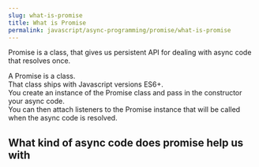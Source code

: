 ```yaml
---
slug: what-is-promise
title: What is Promise
permalink: javascript/async-programming/promise/what-is-promise
---
```


Promise is a class, that gives us persistent API for dealing with async code that resolves once.

A Promise is a class.  
That class ships with Javascript versions ES6+.  
You create an instance of the Promise class and pass in the constructor your async code.  
You can then attach listeners to the Promise instance that will be called when the async code is resolved.

## What kind of async code does promise help us with
